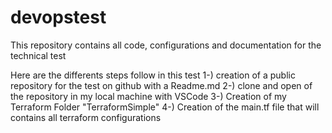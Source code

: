 # devopstest
This repository contains all code, configurations and documentation for the technical test

Here are the differents steps follow in this test
1-) creation of a public repository for the test on github with a Readme.md
2-) clone and open of the repository in my local machine with VSCode
3-) Creation of my Terraform Folder "TerraformSimple"
4-) Creation of the main.tf file that will contains all terraform configurations

 